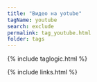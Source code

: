 ```yaml
---
title: "Видео на yotube"
tagName: youtube
search: exclude
permalink: tag_youtube.html
folder: tags
---
```

{% include taglogic.html %}

{% include links.html %}
